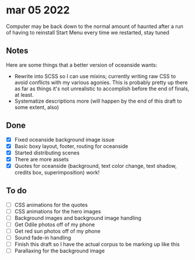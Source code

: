 # mar 05 2022

Computer may be back down to the normal amount of haunted after a run of having to reinstall Start Menu every time we restarted, stay tuned

## Notes

Here are some things that a better version of oceanside wants:

- Rewrite into SCSS so I can use mixins; currently writing raw CSS to avoid conflicts with my various agonies. This is probably pretty up there as far as things it's not unrealistic to accomplish before the end of finals, at least.
- Systematize descriptions more (will happen by the end of this draft to some extent, also)

## Done

- [x] Fixed oceanside background image issue
- [x] Basic boxy layout, footer, routing for oceanside
- [x] Started distributing scenes 
- [x] There are more assets 
- [x] Quotes for oceanside (background, text color change, text shadow, credits box, superimposition) work!

## To do

- [ ] CSS animations for the quotes
- [ ] CSS animations for the hero images
- [ ] Background images and background image handling
- [ ] Get Odile photos off of my phone
- [ ] Get red sun photos off of my phone
- [ ] Sound fade-in handling
- [ ] Finish this draft so I have the actual corpus to be marking up like this
- [ ] Parallaxing for the background image